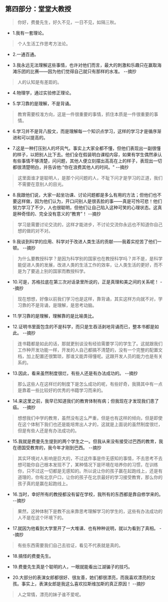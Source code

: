 ## 第四部分：堂堂大教授

>你好，费曼先生，好久不见，一日不见，如隔三秋。

- 1.我有一套理论。

>个人生活工作思考方法论。

- 2.一通百通。

- 3.我永远无法理解这些事情，也许对他们而言，最大的刺激和乐趣只在赢取海滩乐团的比赛——因为他们觉得自己就只有那样的水准。 --摘抄

>人的认知是有差距的。

- 4.物理学，通过实验修正理论。

- 5.学习靠的是理解，不是背诵。

>教育需要校准方向，这是一件很重要的事情，抓住本质是一件很重要的事情。

- 6.学习并不是背八股文，而是理解每一个知识点学习，这样的学习才是循序渐进和可以提高的。

- 7.这是一种打压别人的坏风气。事实上大家全都不懂，但他们表现出一副很懂的样子，以把别人比下去。他们全在假装明白课程内容，如果有学生偶然承认有些事情不够清楚，问问题，其他人便立刻摆出高高在上的样子，表现出一切都很清楚明白，并告诉他:"你在浪费其他人的时间。" --摘抄

>这里面谁才是聪明人，是那个问问题的人，不耻下问才是学习的正道，我们不需要在意别人的目光。

- 8.我跟他们说，大家一起坐功课、讨论问题都是多么有用的方法；但他们也不要这样做，因为他们认为，开口问别人是很丢脸的事——真是可怜可悲！他们努力学习了不少，人也很聪明，但他们让自己陷入这种可笑的心理状态。这真是种奇怪的、完全没有意义的“教育”！ --摘抄

>学习是需要讨论交流的，这样才能进步，不讨论交流你永远也不知道你自己想的做的对不对。

- 9.我谈到科学的应用、科学对于改进人类生活的贡献——我着实挖苦了他们一顿。 --摘抄

>为什么要教授科学？是因为科学别的国家也在教授科学吗？并不是，是科学能促进人类的发展，改进人类的生活工作的效率，让人类生活的更好，而不是为了要追上别的国家而教授科学。

- 10.可是，苏格拉底在第三次对话录里所说的，正是真理和美之间的关系呢！ --摘抄

>现在想想，好像以前我们学习也是这样，靠背诵，其实这样方向就不对，学习靠的不是背诵，是理解，是思考动脑。

- 11.学习靠的是理解，理解靠的是比喻类比。

- 12.证明书里面包含的不是科学，而只是生吞活剥地背诵而已，整本书都是如此。 --摘抄

>连书籍都是如此的话，那就更别谈没有经验需要学习的学生了。这就跟我们工作种开发功能一样，开发的人自己都搞不清楚的，没有一个完整的配置文档，加上配置还很繁琐，那谁又能弄得懂呢。这跟开发人员的能力也是有关系的。

- 13.因此，看来虽然制度很烂，有些人还是有办法成功的。 --摘抄

>那么这些人在这样烂的制度下是怎么成功的呢，有些好奇，我猜其中有一点是靠着一些比较好的优秀的书籍学习而来的。

- 14.来这里之前，我早已知道我们的教育体制有病；但我现在才发现我们患了癌。 --摘抄

>想想我们中学的教育，虽然没有这么严重，但是也有这样的倾向，但是即使在这个体制下我们也还是能培育出人才的，这就是上面说的虽然制度很烂，但是有些人还是有办法成功的。

- 15.我就是费曼先生提到的两个学生之一。但我从来没有接受过巴西的教育，我在德国受教育的，我今年才刚到巴西。 --摘抄

>其实环境对人影响是巨大的，不过这件事是件无感知的事情，不去思考不去想可能你自己根本发现不了，某种情况下是环境在培养你的习惯，在训练你，只不过这一切都是无感知的。所以说让你的孩子赢在起跑线上，还是有道理的，你有北京户口，让你的孩子在北京最好的学习接受教育，那么你的孩子真的是赢在起跑线上。

- 16.当时，幸好所有的教授都没有留在学校，我所有的东西都是靠自修学来的。 --摘抄

>果然，这种体制下是教不出来靠思考理解学习的学生的，这些有办法成功的人不是在这个环境下的。

- 17.就因为他看到大学里开了一大堆课、也有种种说明，就以为看到了真相。 --摘抄

>有些东西需要我们自己去验证，看见不代表就是真的。

- 18.搞怪的费曼先生。

- 19.费曼先生真是个聪明的人，一眼就能看出江湖骗子的技巧。

- 20.大部分的表演女郎都很好、很友善，她们都很漂亮，而我喜欢漂亮的女孩。事实上，表演女郎是我这么喜欢拉斯维加斯的真正原因！ --摘抄

>人之常情，漂亮的妹子谁不爱呢。
